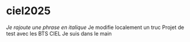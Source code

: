 # ciel2025
_Je rajoute une phrase en italique_
Je modifie localement un truc
Projet de test avec les BTS CIEL
Je suis dans le main
